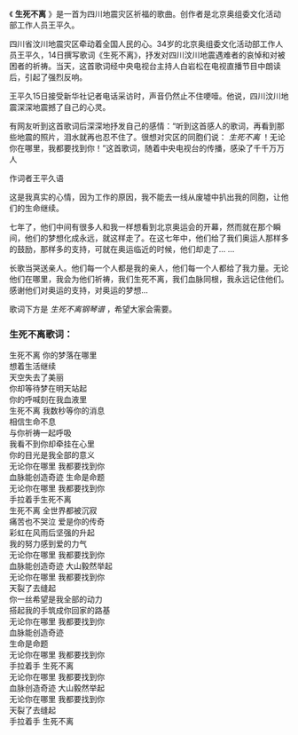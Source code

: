

《 **生死不离** 》是一首为四川地震灾区祈福的歌曲。创作者是北京奥组委文化活动部工作人员王平久。

  

四川省汶川地震灾区牵动着全国人民的心。34岁的北京奥组委文化活动部工作人员王平久，14日撰写歌词《生死不离》，抒发对四川汶川地震遇难者的哀悼和对被困者的祈祷。当天，这首歌词经中央电视台主持人白岩松在电视直播节目中朗读后，引起了强烈反响。

  

王平久15日接受新华社记者电话采访时，声音仍然止不住哽噎。他说，四川汶川地震深深地震撼了自己的心灵。

  

有网友听到这首歌词后深深地抒发自己的感情：“听到这首感人的歌词，再看到那些地震的照片，泪水就再也忍不住了。很想对灾区的同胞们说： _生死不离_
！无论你在哪里，我都要找到你！”这首歌词，随着中央电视台的传播，感染了千千万万人

  

作词者王平久语

  

这是我真实的心情，因为工作的原因，我不能去一线从废墟中扒出我的同胞，让他们的生命继续。

  

七年了，他们中间有很多人和我一样想看到北京奥运会的开幕，然而就在那个瞬间，他们的梦想化成永远，就这样走了。在这七年中，他们给了我们奥运人那样多的鼓励，那样多的支持，可就在奥运临近的时候，他们却走了…
…

  

长歌当哭送亲人。他们每一个人都是我的亲人，他们每一个人都给了我力量。无论他们在哪里，我会为他们祈祷，我们生死不离，我们血脉同根，我永远记住他们。感谢他们对奥运的支持，对奥运的梦想…

  

歌词下方是 _生死不离钢琴谱_ ，希望大家会需要。

### 生死不离歌词：

生死不离 你的梦落在哪里  
想着生活继续  
天空失去了美丽  
你却等待梦在明天站起  
你的呼喊刻在我血液里  
生死不离 我数秒等你的消息  
相信生命不息  
与你祈祷一起呼吸  
我看不到你却牵挂在心里  
你的目光是我全部的意义  
无论你在哪里 我都要找到你  
血脉能创造奇迹 生命是命题  
无论你在哪里 我都要找到你  
手拉着手生死不离  
生死不离 全世界都被沉寂  
痛苦也不哭泣 爱是你的传奇  
彩虹在风雨后坚强的升起  
我的努力感到爱的力气  
无论你在哪里 我都要找到你  
血脉能创造奇迹 大山毅然举起  
无论你在哪里 我都要找到你  
天裂了去缝起  
你一丝希望是我全部的动力  
搭起我的手筑成你回家的路基  
无论你在哪里 我都要找到你  
血脉能创造奇迹  
生命是命题  
无论你在哪里 我都要找到你  
手拉着手 生死不离  
无论你在哪里 我都要找到你  
血脉创造奇迹 大山毅然举起  
无论你在哪里 我都要找到你  
天裂了去缝起  
手拉着手 生死不离

